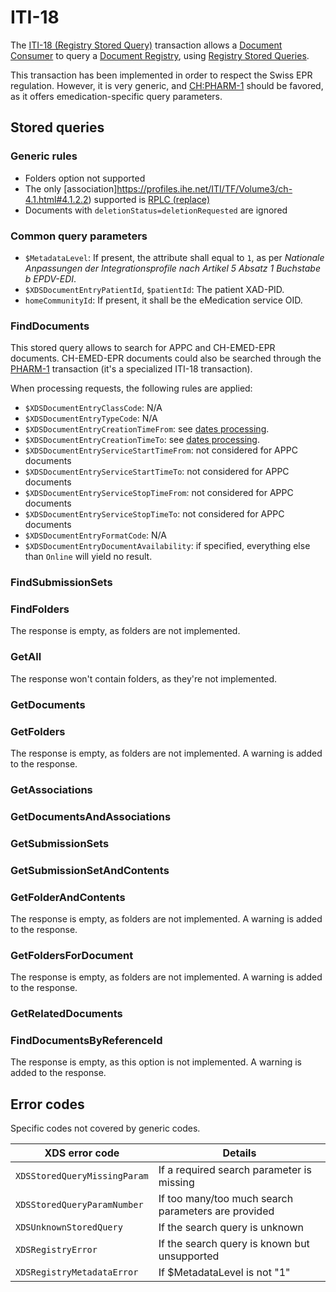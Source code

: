 # ITI-18

The [ITI-18 (Registry Stored Query)](https://profiles.ihe.net/ITI/TF/Volume2/ITI-18.html) transaction allows a [Document Consumer](https://profiles.ihe.net/ITI/TF/Volume2/ITI-18.html#3.18.2) to query a [Document Registry](https://profiles.ihe.net/ITI/TF/Volume2/ITI-18.html#3.18.2), using [Registry Stored Queries](https://profiles.ihe.net/ITI/TF/Volume2/ITI-18.html#3.18.4.1).

This transaction has been implemented in order to respect the Swiss EPR regulation. However, it is very generic, and [CH:PHARM-1](chpharm1.md) should be favored, as it offers emedication-specific query parameters.

## Stored queries
### Generic rules
* Folders option not supported
* The only [association]https://profiles.ihe.net/ITI/TF/Volume3/ch-4.1.html#4.1.2.2) supported is [RPLC (replace)](https://profiles.ihe.net/ITI/TF/Volume3/ch-4.2.html#t4.2.2-1)
* Documents with `deletionStatus=deletionRequested` are ignored


### Common query parameters

* `$MetadataLevel`: If present, the attribute shall equal to `1`, as per *Nationale Anpassungen der Integrationsprofile nach Artikel 5 Absatz 1 Buchstabe b EPDV-EDI*.
* `$XDSDocumentEntryPatientId`, `$patientId`: The patient XAD-PID.
* `homeCommunityId`: If present, it shall be the eMedication service OID.

### FindDocuments

This stored query allows to search for APPC and CH-EMED-EPR documents. CH-EMED-EPR documents could also be searched through the [PHARM-1](Transactions/PHARM-1) transaction (it's a specialized ITI-18 transaction).

When processing requests, the following rules are applied:

* `$XDSDocumentEntryClassCode`: N/A
* `$XDSDocumentEntryTypeCode`: N/A
* `$XDSDocumentEntryCreationTimeFrom`: see [dates processing](DatesProcessing).
* `$XDSDocumentEntryCreationTimeTo`: see [dates processing](DatesProcessing).
* `$XDSDocumentEntryServiceStartTimeFrom`: not considered for APPC documents
* `$XDSDocumentEntryServiceStartTimeTo`: not considered for APPC documents
* `$XDSDocumentEntryServiceStopTimeFrom`: not considered for APPC documents
* `$XDSDocumentEntryServiceStopTimeTo`: not considered for APPC documents
* `$XDSDocumentEntryFormatCode`: N/A
* `$XDSDocumentEntryDocumentAvailability`: if specified, everything else than `Online` will yield no result.

### FindSubmissionSets


### FindFolders

The response is empty, as folders are not implemented.

### GetAll

The response won't contain folders, as they're not implemented.

### GetDocuments


### GetFolders

The response is empty, as folders are not implemented. A warning is added to the response.

### GetAssociations


### GetDocumentsAndAssociations


### GetSubmissionSets


### GetSubmissionSetAndContents


### GetFolderAndContents

The response is empty, as folders are not implemented. A warning is added to the response.

### GetFoldersForDocument

The response is empty, as folders are not implemented. A warning is added to the response.

### GetRelatedDocuments


### FindDocumentsByReferenceId

The response is empty, as this option is not implemented. A warning is added to the response.


## Error codes

Specific codes not covered by generic codes.

| XDS error code               | Details                                             |
| ---------------------------- | --------------------------------------------------- |
| `XDSStoredQueryMissingParam` | If a required search parameter is missing           |
| `XDSStoredQueryParamNumber`  | If too many/too much search parameters are provided |
| `XDSUnknownStoredQuery`      | If the search query is unknown                      |
| `XDSRegistryError`           | If the search query is known but unsupported        |
| `XDSRegistryMetadataError`   | If $MetadataLevel is not "1"                        |
